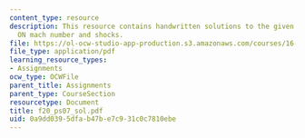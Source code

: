 ```yaml
---
content_type: resource
description: This resource contains handwritten solutions to the given problem set
  ON mach number and shocks.
file: https://ol-ocw-studio-app-production.s3.amazonaws.com/courses/16-01-unified-engineering-i-ii-iii-iv-fall-2005-spring-2006/0a9dd0395dfab47be7c931c0c7810ebe_f20_ps07_sol.pdf
file_type: application/pdf
learning_resource_types:
- Assignments
ocw_type: OCWFile
parent_title: Assignments
parent_type: CourseSection
resourcetype: Document
title: f20_ps07_sol.pdf
uid: 0a9dd039-5dfa-b47b-e7c9-31c0c7810ebe
---
```

